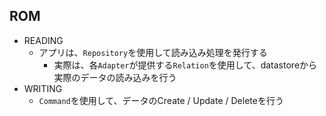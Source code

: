 
## ROM

* READING
  * アプリは、`Repository`を使用して読み込み処理を発行する
    * 実際は、各`Adapter`が提供する`Relation`を使用して、datastoreから実際のデータの読み込みを行う
* WRITING
  * `Command`を使用して、データのCreate / Update / Deleteを行う

